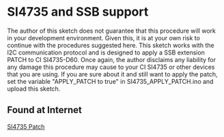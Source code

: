 # SI4735 and SSB support 

The author of this sketch does not guarantee that this procedure will work in your development environment.
Given this, it is at your own risk to continue with the procedures suggested here.
This sketch works with the I2C communication protocol and is designed to apply a SSB extension PATCH to CI SI4735-D60.
Once again, the author disclaims any liability for any damage this procedure may cause to your CI SI4735 or other devices that you are using.
If you are sure about it and still want to apply the patch, set the variable "APPLY_PATCH to true" in SI4735_APPLY_PATCH.ino and upload this sketch.




## Found at Internet

[SI4735 Patch](https://www.dropbox.com/sh/xzofrl8rfaaqh59/AAA5au2_CVdi50NBtt0IivyIa?dl=0)
